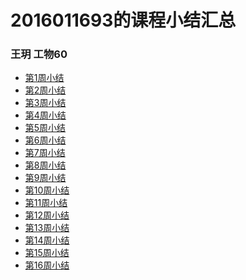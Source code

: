 # 2016011693的课程小结汇总  
### 王玥 工物60
+ [第1周小结](https://github.com/saturn-lab/FBDQA-2020A/blob/master/Memos/Study-Memo/1693-Day1.md)  
+ [第2周小结](https://github.com/saturn-lab/FBDQA-2020A/blob/master/Memos/Study-Memo/1693-Day2.md)  
+ [第3周小结](https://github.com/saturn-lab/FBDQA-2020A/blob/master/Memos/Study-Memo/1693-Day3.ipynb)  
+ [第4周小结](https://github.com/saturn-lab/FBDQA-2020A/blob/master/Memos/Study-Memo/1693-Day4.md)  
+ [第5周小结](https://github.com/saturn-lab/FBDQA-2020A/blob/master/Memos/Study-Memo/1693-Day5.md)  
+ [第6周小结]()  
+ [第7周小结](https://github.com/saturn-lab/FBDQA-2020A/blob/master/Memos/Study-Memo/1693-Day7.md)  
+ [第8周小结](https://github.com/saturn-lab/FBDQA-2020A/blob/master/Memos/Study-Memo/1693-Day8.md)  
+ [第9周小结](https://github.com/saturn-lab/FBDQA-2020A/blob/master/Memos/Study-Memo/1693-Day9.md)  
+ [第10周小结](https://github.com/saturn-lab/FBDQA-2020A/blob/master/Memos/Study-Memo/1693-Day10.md)  
+ [第11周小结]()  
+ [第12周小结]()  
+ [第13周小结]()  
+ [第14周小结]()  
+ [第15周小结]()  
+ [第16周小结]()  
